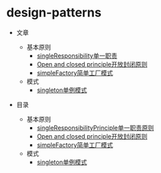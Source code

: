 # design-patterns
- 文章
	- 基本原则
		- [singleResponsibility单一职责](https://blog.csdn.net/Wu_ye123/article/details/104974574)
		- [Open and closed principle开放封闭原则]()
		- [simpleFactory简单工厂模式](https://blog.csdn.net/Wu_ye123/article/details/105038328)
	- 模式
		- [singleton单例模式](https://blog.csdn.net/Wu_ye123/article/details/104954974)

- 目录
	- 基本原则
		- [singleResponsibilityPrinciple单一职责原则](https://github.com/wuye251/design-patterns/tree/master/singleResponsibilityPrinciple)
		- [Open and closed principle开放封闭原则](https://github.com/wuye251/design-patterns/tree/master/openAndClosePrinciple)
		- [simpleFactory简单工厂模式](ttps://github.com/wuye251/design-patterns/tree/master/simpleFactory)
	- 模式
		- [singleton单例模式](https://github.com/wuye251/design-patterns/tree/master/singleton)
